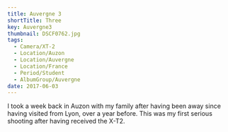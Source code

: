 ```yaml
---
title: Auvergne 3
shortTitle: Three
key: Auvergne3
thumbnail: DSCF0762.jpg
tags:
  - Camera/XT-2
  - Location/Auzon
  - Location/Auvergne
  - Location/France
  - Period/Student
  - AlbumGroup/Auvergne
date: 2017-06-03
---
```

I took a week back in Auzon with my family after having been away since having visited from Lyon, over a year before. This was my first serious shooting after having received the X-T2.
